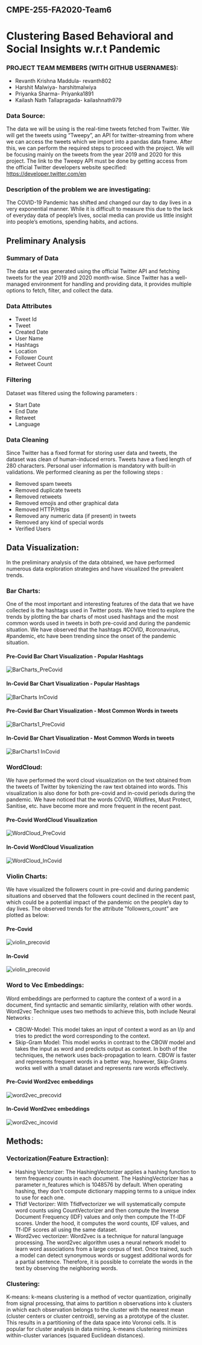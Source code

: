 ## CMPE-255-FA2020-Team6

# Clustering Based Behavioral and Social Insights w.r.t Pandemic 

### PROJECT TEAM MEMBERS (WITH GITHUB USERNAMES):
- Revanth Krishna Maddula- revanth802
- Harshit Malwiya- harshitmalwiya
- Priyanka Sharma- Priyanka1891
- Kailash Nath Tallapragada- kailashnath979

### Data Source:
The data we will be using is the real-time tweets fetched from Twitter. We will get the tweets using “Tweepy”, an API for twitter-streaming from where we can access the tweets which we import into a pandas data frame. After this, we can perform the required steps to proceed with the project.
We will be focusing mainly on the tweets from the year 2019 and 2020 for this project. The link to the Tweepy API must be done by getting access from the official Twitter developers website specified: https://developer.twitter.com/en

### Description of the problem we are investigating:
The COVID-19 Pandemic has shifted and changed our day to day lives in a very exponential manner. While it is difficult to measure this due to the lack of everyday data of people’s lives, social media can provide us little insight into people’s emotions, spending habits, and actions.

## Preliminary Analysis

### Summary of Data
The data set was generated using the official Twitter API and fetching tweets for the year 2019 and 2020 month-wise. Since Twitter has a well-managed environment for handling and providing data, it provides multiple options to fetch, filter, and collect the data.

### Data Attributes 
- Tweet Id 
- Tweet 
- Created Date
- User Name
- Hashtags
- Location
- Follower Count
- Retweet Count


### Filtering
Dataset was filtered using the following parameters : 
- Start Date
- End Date
- Retweet
- Language

### Data Cleaning
Since Twitter has a fixed format for storing user data and tweets, the dataset was clean of human-induced errors. Tweets have a fixed length of 280 characters. Personal user information is mandatory with built-in validations. 
We performed cleaning as per the following steps : 
- Removed spam tweets
- Removed duplicate tweets
- Removed retweets
- Removed emojis and other graphical data
- Removed HTTP/Https
- Removed any numeric data (if present) in tweets
- Removed any kind of special words
- Verified Users

## Data Visualization:
In the preliminary analysis of the data obtained, we have performed numerous data exploration strategies and have visualized the prevalent trends. 

### Bar Charts: 
One of the most important and interesting features of the data that we have collected is the hashtags used in Twitter posts. We have tried to explore the trends by plotting the bar charts of most used hashtags and the most common words used in tweets in both pre-covid and during the pandemic situation. We have observed that the hashtags #COVID, #coronavirus, #pandemic, etc have been trending since the onset of the pandemic situation.

#### Pre-Covid Bar Chart Visualization - Popular Hashtags
![BarCharts_PreCovid](https://github.com/revanth802/CMPE-255-FA2020-Team6/blob/main/Images_Figures/hashtags_precovid.png)

#### In-Covid Bar Chart Visualization - Popular Hashtags
![BarCharts InCovid](https://github.com/revanth802/CMPE-255-FA2020-Team6/blob/main/Images_Figures/hashtags_covid.png)

#### Pre-Covid Bar Chart Visualization - Most Common Words in tweets
![BarCharts1_PreCovid](https://github.com/revanth802/CMPE-255-FA2020-Team6/blob/main/Images_Figures/Most_common_words_precovid.png)

#### In-Covid Bar Chart Visualization - Most Common Words in tweets
![BarCharts1 InCovid](https://github.com/revanth802/CMPE-255-FA2020-Team6/blob/main/Images_Figures/Most_common_words_covid.png)


### WordCloud: 
We have performed the word cloud visualization on the text obtained from the tweets of Twitter by tokenizing the raw text obtained into words. This visualization is also done for both pre-covid and in-covid periods during the pandemic. We have noticed that the words COVID, Wildfires, Must Protect, Sanitise, etc. have become more and more frequent in the recent past.

#### Pre-Covid WordCloud Visualization
![WordCloud_PreCovid](https://github.com/revanth802/CMPE-255-FA2020-Team6/blob/main/Images_Figures/WordCloud_PreCovid.png)
#### In-Covid WordCloud Visualization
![WordCloud_InCovid](https://github.com/revanth802/CMPE-255-FA2020-Team6/blob/main/Images_Figures/WordCloud_InCovid.png)


### Violin Charts: 
We have visualized the followers count in pre-covid and during pandemic situations and observed that the followers count declined in the recent past, which could be a potential impact of the pandemic on the people’s day to day lives.
The observed trends for the attribute "followers_count" are plotted as below:
#### Pre-Covid 
![violin_precovid](https://github.com/revanth802/CMPE-255-FA2020-Team6/blob/main/Images_Figures/violin_precovid.png)
#### In-Covid
![violin_precovid](https://github.com/revanth802/CMPE-255-FA2020-Team6/blob/main/Images_Figures/violin_incovid.png)

### Word to Vec Embeddings: 
Word embeddings are performed to capture the context of a word in a document, find syntactic and semantic similarity, relation with other words.
Word2vec Technique uses two methods to achieve this, both include Neural Networks :
- CBOW-Model: This model takes an input of context a word as an I/p and tries to predict the word corresponding to the context.
- Skip-Gram Model: This model works in contrast to the CBOW model and takes the input as word and predicts output as context.
In both of the techniques, the network uses back-propagation to learn. CBOW is faster and represents frequent words in a better way, however, Skip-Grams works well with a small dataset and represents rare words effectively. 
#### Pre-Covid Word2vec embeddings
![word2vec_precovid](https://github.com/revanth802/CMPE-255-FA2020-Team6/blob/main/Images_Figures/word2vec_precovid.png)
#### In-Covid Word2vec embeddings
![word2vec_incovid](https://github.com/revanth802/CMPE-255-FA2020-Team6/blob/main/Images_Figures/wordvec_incovid.png)
	
## Methods:

### Vectorization(Feature Extraction): 
- Hashing Vectorizer: The HashingVectorizer applies a hashing function to term frequency counts in each document. The HashingVectorizer has a parameter n_features which is 1048576 by default. When operating hashing, they don't compute dictionary mapping terms to a unique index to use for each one.
- Tfidf Vectorizer: With Tfidfvectorizer we will systematically compute word counts using CountVectorizer and then compute the Inverse Document Frequency (IDF) values and only then compute the Tf-IDF scores. Under the hood, it computes the word counts, IDF values, and Tf-IDF scores all using the same dataset.
- Word2vec vectorizer: Word2vec is a technique for natural language processing. The word2vec algorithm uses a neural network model to learn word associations from a large corpus of text. Once trained, such a model can detect synonymous words or suggest additional words for a partial sentence. Therefore, it is possible to correlate the words in the text by observing the neighboring words.



### Clustering:
K-means: k-means clustering is a method of vector quantization, originally from signal processing, that aims to partition n observations into k clusters in which each observation belongs to the cluster with the nearest mean (cluster centers or cluster centroid), serving as a prototype of the cluster. This results in a partitioning of the data space into Voronoi cells. It is popular for cluster analysis in data mining. k-means clustering minimizes within-cluster variances (squared Euclidean distances).

